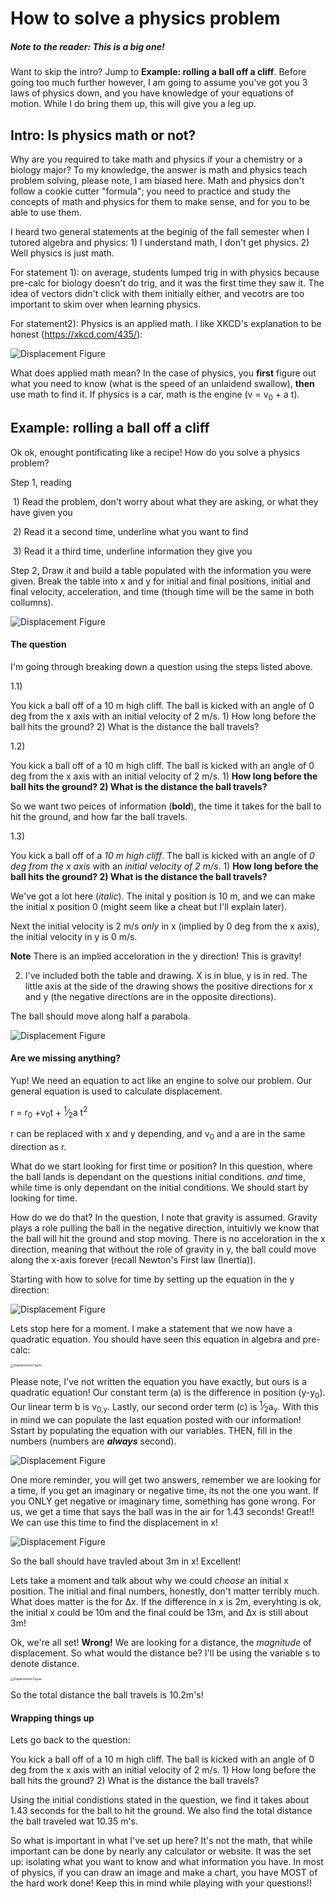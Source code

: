 # How to solve a physics problem

##### Note to the reader: This is a big one!

Want to skip the intro? Jump to **Example: rolling a ball off a cliff**. Before going too much further however, I am going to assume you've got you 3 laws of physics down, and you have knowledge of your equations of motion. While I do bring them up, this will give you a leg up.

## Intro: Is physics math or not?

Why are you required to take math and physics if your a chemistry or a biology major? To my knowledge, the answer is math and physics teach problem solving, please note, I am biased here. Math and physics don't follow a cookie cutter "formula"; you need to practice and study the concepts of math and physics for them to make sense, and for you to be able to use them. 

I heard two general statements at the beginig of the fall semester when I tutored algebra and physics: 1)  I understand math, I don't get physics. 2) Well physics is just math.

For statement 1): on average, students lumped trig in with physics because pre-calc for biology doesn't do trig, and it was the first time they saw it. The idea of vectors didn't click with them initially either, and vecotrs are too important to skim over when learning physics.

For statement2): Physics is an applied math. I like XKCD's explanation to be honest (https://xkcd.com/435/):

![Displacement Figure](https://imgs.xkcd.com/comics/purity.png)

What does applied math mean? In the case of physics, you **first** figure out what you need to know (what is the speed of an unlaidend swallow), **then** use math to find it. If physics is a car, math is the engine (v = v<sub>0</sub> + a t). 

## Example: rolling a ball off a cliff

Ok ok, enought pontificating like a recipe! How do you solve a physics problem? 

Step 1, reading

​	1) Read the problem, don't worry about what they are asking, or what they have given you

​	2) Read it a second time, underline what you want to find

​	3) Read it a third time, underline information they give you

Step 2, Draw it and build a table populated with the information you were given. Break the table into x and y for initial and final positions, initial and final velocity, acceleration, and time (though time will be the same in both collumns).

![Displacement Figure](https://github.com/lms464/lms464.github.io/blob/master/_images/Physics_Math_or_Not/Physics_Math_or_Not.0011.png?raw=true)

#### The question

I'm going through breaking down a question using the steps listed above.

1.1) 

You kick a ball off of a 10 m high cliff. The ball is kicked with an angle of 0 deg from the x axis with an initial velocity of 2 m/s. 1) How long before the ball hits the ground? 2) What is the distance the ball travels?

1.2)

You kick a ball off of a 10 m high cliff. The ball is kicked with an angle of 0 deg from the x axis with an initial velocity of 2 m/s. 1) **How long before the ball hits the ground? 2) What is the distance the ball travels?**

So we want two peices of information (**bold**), the time it takes for the ball to hit the ground, and how far the ball travels.

1.3)

You kick a ball off of a *10 m high cliff*. The ball is kicked with an angle of *0 deg from the x axis* with an *initial velocity of 2 m/s*. 1) **How long before the ball hits the ground? 2) What is the distance the ball travels?**

We've got a lot here (*italic*). The inital y position is 10 m, and we can make the initial x position 0 (might seem like a cheat but I'll explain later).

Next the initial velocity is 2 m/s *only* in x (implied by 0 deg from the x axis), the initial velocity in y is 0 m/s.

**Note** There is an implied acceloration in the y direction! This is gravity!

2) I've included both the table and drawing. X is in blue, y is in red. The little axis at the side of the drawing shows the positive directions for x and y (the negative directions are in the opposite directions).

The ball should move along half a parabola. 

![Displacement Figure](https://github.com/lms464/lms464.github.io/blob/master/_images/Physics_Math_or_Not/Physics_Math_or_Not.0012.png?raw=true)



#### Are we missing anything?

Yup! We need an equation to act like an engine to solve our problem. Our general equation is used to calculate displacement.

r = r<sub>0</sub> +v<sub>0</sub>t + <sup>1</sup>&frasl;<sub>2</sub>a t<sup>2</sup> 

r can be replaced with x and y depending, and v<sub>0</sub> and a are in the same direction as r. 

What do we start looking for first time or position? In this question, where the ball lands is dependant on the questions initial conditions. *and* time, while time is only dependant on the initial conditions. We should start by looking for time.

How do we do that? In the question, I note that gravity is assumed. Gravity plays a role pulling the ball in the negative direction, intuitivly we know that the ball will hit the ground and stop moving. There is no acceloration in the x direction, meaning that without the role of gravity in y, the ball could move along the x-axis forever (recall Newton's First law (Inertia)).

Starting with how to solve for time by setting up the equation in the y direction:

![Displacement Figure](https://github.com/lms464/lms464.github.io/blob/master/_images/Physics_Math_or_Not/Physics_Math_or_Not.0041.png?raw=true)

Lets stop here for a moment. I make a statement that we now have a quadratic equation. You should have seen this equation in algebra and pre-calc:

<img src="https://github.com/lms464/lms464.github.io/blob/master/_images/Physics_Math_or_Not/QuadraticEq.png?raw=true" alt="Displacement Figure" style="zoom: 33%;" />

Please note, I've not written the equation you have exactly, but ours is a quadratic equation! Our constant term (a) is the difference in position (y-y<sub>0</sub>). Our linear term b is v<sub>0,y</sub>. Lastly, our second order term (c) is <sup>1</sup>&frasl;<sub>2</sub>a<sub>y</sub>. With this in mind we can populate the last equation posted with our information! Sstart by populating the equation with our variables. THEN, fill in the numbers (numbers are _**always**_ second).

![Displacement Figure](https://github.com/lms464/lms464.github.io/blob/master/_images/Physics_Math_or_Not/Physics_Math_or_Not.0042.png?raw=true)

One more reminder, you will get two answers, remember we are looking for a time, if you get an imaginary or negative time, its not the one you want. If you ONLY get negative or imaginary time, something has gone wrong. For us, we get a time that says the ball was in the air for 1.43 seconds! Great!! We can use this time to find the displacement in x!

![Displacement Figure](https://github.com/lms464/lms464.github.io/blob/master/_images/Physics_Math_or_Not/Physics_Math_or_Not.005.png?raw=true)

So the ball should have travled about 3m in x! Excellent! 



Lets take a moment and talk about why we could *choose* an initial x position. The initial and final numbers, honestly, don't matter terribly much. What does matter is the for Δx. If the difference in x is 2m, everyhting is ok, the initial x could be 10m and the final could be 13m, and Δx is still about 3m!

Ok, we're all set! **Wrong!** We are looking for a distance, the *magnitude* of displacement. So what would the distance be? I'll be using the variable s to denote distance.

<img src="https://github.com/lms464/lms464.github.io/blob/master/_maths/distance_example.png?raw=true" alt="Displacement Figure" style="zoom:33%;" />

So the total distance the ball travels is 10.2m's!

#### Wrapping things up

Lets go back to the question:

You kick a ball off of a 10 m high cliff. The ball is kicked with an angle of 0 deg from the x axis with an initial velocity of 2 m/s. 1) How long before the ball hits the ground? 2) What is the distance the ball travels?

Using the initial condistions stated in the question, we find it takes about 1.43 seconds for the ball to hit the ground. We also find the total distance the ball traveled wat 10.35 m's.

So what is important in what I've set up here? It's not the math, that while important can be done by nearly any calculator or website. It was the set up: isolating what you want to know and what information you have. In most of physics, if you can draw an image and make a chart, you have MOST of the hard work done! Keep this in mind while playing with your questions!!

